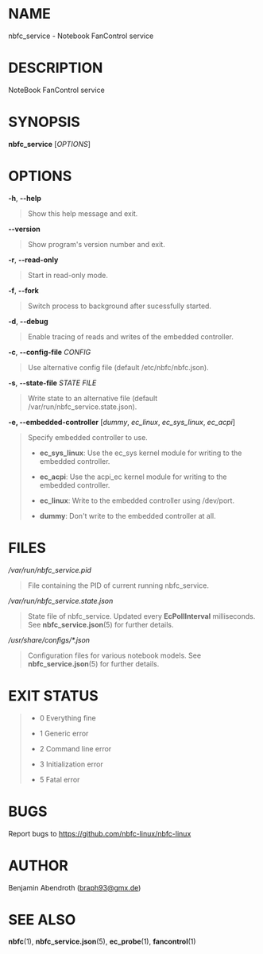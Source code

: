 # NAME

nbfc_service - Notebook FanControl service

# DESCRIPTION

NoteBook FanControl service

# SYNOPSIS

**nbfc_service** \[*OPTIONS*\]

# OPTIONS

**-h**, **\--help**

> Show this help message and exit.

**\--version**

> Show program\'s version number and exit.

**-r**, **\--read-only**

> Start in read-only mode.

**-f**, **\--fork**

> Switch process to background after sucessfully started.

**-d**, **\--debug**

> Enable tracing of reads and writes of the embedded controller.

**-c**, **\--config-file** *CONFIG*

> Use alternative config file (default /etc/nbfc/nbfc.json).

**-s**, **\--state-file** *STATE FILE*

> Write state to an alternative file (default
> /var/run/nbfc_service.state.json).

**-e, \--embedded-controller** \[*dummy*, *ec_linux*, *ec_sys_linux*,
*ec_acpi*\]

> Specify embedded controller to use.
>
> -   **ec_sys_linux**: Use the ec_sys kernel module for writing to the
>     embedded controller.
>
> -   **ec_acpi**: Use the acpi_ec kernel module for writing to the
>     embedded controller.
>
> -   **ec_linux**: Write to the embedded controller using /dev/port.
>
> -   **dummy**: Don\'t write to the embedded controller at all.

# FILES

*/var/run/nbfc_service.pid*

> File containing the PID of current running nbfc_service.

*/var/run/nbfc_service.state.json*

> State file of nbfc_service. Updated every **EcPollInterval**
> milliseconds. See **nbfc_service.json**(5) for further details.

*/usr/share/configs/\*.json*

> Configuration files for various notebook models. See
> **nbfc_service.json**(5) for further details.

# EXIT STATUS

> -   0 Everything fine
>
> -   1 Generic error
>
> -   2 Command line error
>
> -   3 Initialization error
>
> -   5 Fatal error

# BUGS

Report bugs to https://github.com/nbfc-linux/nbfc-linux

# AUTHOR

Benjamin Abendroth (braph93@gmx.de)

# SEE ALSO

**nbfc**(1), **nbfc_service.json**(5), **ec_probe**(1),
**fancontrol**(1)
